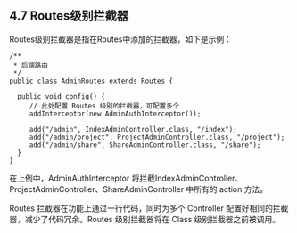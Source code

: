 ## 4.7 Routes级别拦截器

Routes级别拦截器是指在Routes中添加的拦截器，如下是示例：

```
/**
 * 后端路由
 */
public class AdminRoutes extends Routes {

  public void config() {
     // 此处配置 Routes 级别的拦截器，可配置多个
     addInterceptor(new AdminAuthInterceptor());

     add("/admin", IndexAdminController.class, "/index");
     add("/admin/project", ProjectAdminController.class, "/project");
     add("/admin/share", ShareAdminController.class, "/share");
  }
}
```

在上例中，AdminAuthInterceptor 将拦截IndexAdminController、ProjectAdminController、ShareAdminController 中所有的 action 方法。

Routes 拦截器在功能上通过一行代码，同时为多个 Controller 配置好相同的拦截器，减少了代码冗余。Routes 级别拦截器将在 Class 级别拦截器之前被调用。
